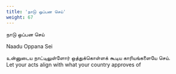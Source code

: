```yaml
---
title: 'நாடு ஒப்பன செய்'
weight: 67
---
```

 

நாடு ஒப்பன செய்

Naadu Oppana Sei

உன்னுடைய நாட்டிலுள்ளோர் ஒத்துக்கொள்ளக் கூடிய காரியங்களையே செய்.  
Let your acts align with what your country approves of